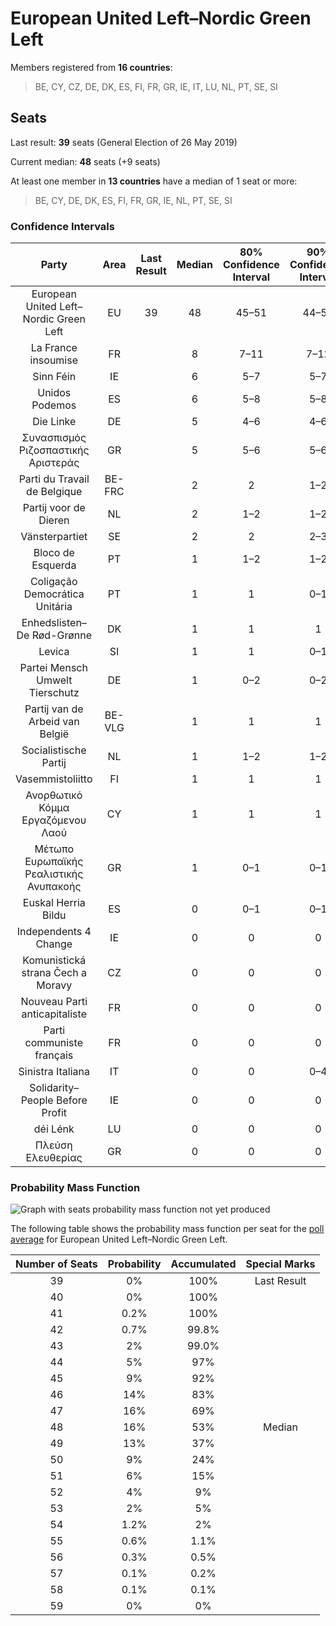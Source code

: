 # European United Left–Nordic Green Left

Members registered from **16 countries**:

> BE, CY, CZ, DE, DK, ES, FI, FR, GR, IE, IT, LU, NL, PT, SE, SI

## Seats

Last result: **39** seats (General Election of 26 May 2019)

Current median: **48** seats (+9 seats)

At least one member in **13 countries** have a median of 1 seat or more:

> BE, CY, DE, DK, ES, FI, FR, GR, IE, NL, PT, SE, SI

### Confidence Intervals

| Party | Area | Last Result | Median | 80% Confidence Interval | 90% Confidence Interval | 95% Confidence Interval | 99% Confidence Interval |
|:-----:|:----:|:-----------:|:------:|:-----------------------:|:-----------------------:|:-----------------------:|:-----------------------:|
| European United Left–Nordic Green Left | EU | 39 | 48 | 45–51 | 44–52 | 43–53 | 42–55 |
| La France insoumise | FR | | 8 | 7–11 | 7–12 | 7–12 | 6–12 |
| Sinn Féin | IE | | 6 | 5–7 | 5–7 | 5–8 | 5–8 |
| Unidos Podemos | ES | | 6 | 5–8 | 5–8 | 5–8 | 4–9 |
| Die Linke | DE | | 5 | 4–6 | 4–6 | 4–6 | 4–7 |
| Συνασπισμός Ριζοσπαστικής Αριστεράς | GR | | 5 | 5–6 | 5–6 | 5–6 | 4–7 |
| Parti du Travail de Belgique | BE-FRC | | 2 | 2 | 1–2 | 1–2 | 1–2 |
| Partij voor de Dieren | NL | | 2 | 1–2 | 1–2 | 1–2 | 1–2 |
| Vänsterpartiet | SE | | 2 | 2 | 2–3 | 2–3 | 2–3 |
| Bloco de Esquerda | PT | | 1 | 1–2 | 1–2 | 0–2 | 0–2 |
| Coligação Democrática Unitária | PT | | 1 | 1 | 0–1 | 0–1 | 0–2 |
| Enhedslisten–De Rød-Grønne | DK | | 1 | 1 | 1 | 1 | 1–2 |
| Levica | SI | | 1 | 1 | 0–1 | 0–1 | 0–1 |
| Partei Mensch Umwelt Tierschutz | DE | | 1 | 0–2 | 0–2 | 0–2 | 0–2 |
| Partij van de Arbeid van België | BE-VLG | | 1 | 1 | 1 | 1 | 1 |
| Socialistische Partij | NL | | 1 | 1–2 | 1–2 | 1–2 | 1–2 |
| Vasemmistoliitto | FI | | 1 | 1 | 1 | 1 | 1 |
| Ανορθωτικό Κόμμα Εργαζόμενου Λαού | CY | | 1 | 1 | 1 | 1 | 1 |
| Μέτωπο Ευρωπαϊκής Ρεαλιστικής Ανυπακοής | GR | | 1 | 0–1 | 0–1 | 0–1 | 0–1 |
| Euskal Herria Bildu | ES | | 0 | 0–1 | 0–1 | 0–1 | 0–1 |
| Independents 4 Change | IE | | 0 | 0 | 0 | 0 | 0 |
| Komunistická strana Čech a Moravy | CZ | | 0 | 0 | 0 | 0 | 0 |
| Nouveau Parti anticapitaliste | FR | | 0 | 0 | 0 | 0 | 0 |
| Parti communiste français | FR | | 0 | 0 | 0 | 0 | 0 |
| Sinistra Italiana | IT | | 0 | 0 | 0–4 | 0–4 | 0–5 |
| Solidarity–People Before Profit | IE | | 0 | 0 | 0 | 0 | 0 |
| déi Lénk | LU | | 0 | 0 | 0 | 0 | 0 |
| Πλεύση Ελευθερίας | GR | | 0 | 0 | 0 | 0 | 0 |

### Probability Mass Function

![Graph with seats probability mass function not yet produced](average-2021-12-31-seats-pmf-europeanunitedleft–nordicgreenleft.png "Seats Probability Mass Function")

The following table shows the probability mass function per seat for the [poll average](average-2021-12-31.html) for European United Left–Nordic Green Left.

| Number of Seats | Probability | Accumulated | Special Marks |
|:---------------:|:-----------:|:-----------:|:-------------:|
| 39 | 0% | 100% | Last Result |
| 40 | 0% | 100% |  |
| 41 | 0.2% | 100% |  |
| 42 | 0.7% | 99.8% |  |
| 43 | 2% | 99.0% |  |
| 44 | 5% | 97% |  |
| 45 | 9% | 92% |  |
| 46 | 14% | 83% |  |
| 47 | 16% | 69% |  |
| 48 | 16% | 53% | Median |
| 49 | 13% | 37% |  |
| 50 | 9% | 24% |  |
| 51 | 6% | 15% |  |
| 52 | 4% | 9% |  |
| 53 | 2% | 5% |  |
| 54 | 1.2% | 2% |  |
| 55 | 0.6% | 1.1% |  |
| 56 | 0.3% | 0.5% |  |
| 57 | 0.1% | 0.2% |  |
| 58 | 0.1% | 0.1% |  |
| 59 | 0% | 0% |  |


